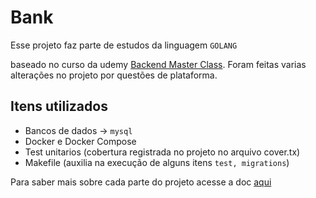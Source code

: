 # Bank

Esse projeto faz parte de estudos da linguagem ``GOLANG``

baseado no curso da
udemy [Backend Master Class]("https://www.udemy.com/share/105PNI3@80rxH8lReGPzvUqd6DSCkKSZe0YEJglXQaXKXnbYhbDmQafg5o7YmEvvFooPkYEb/").
Foram feitas varias alterações no projeto por questões de plataforma.

## Itens utilizados

- Bancos de dados -> ``mysql``
- Docker e Docker Compose
- Test unitarios (cobertura registrada no projeto no arquivo cover.tx)
- Makefile (auxilia na execução de alguns itens ```test, migrations```)

Para saber mais sobre cada parte do projeto acesse a doc [aqui]("github.com/juliofilizzola/bank/doc")